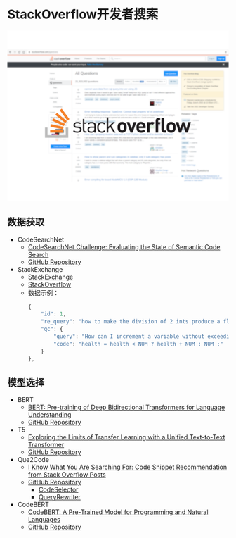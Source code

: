 # StackOverflow开发者搜索

![](./images/stack-overflow.png)

## 数据获取

- CodeSearchNet
    - [CodeSearchNet Challenge: Evaluating the State of Semantic Code Search](https://arxiv.org/abs/1909.09436)
    - [GitHub Repository](https://github.com/github/CodeSearchNet)
- StackExchange
    - [StackExchange](https://stackexchange.com)
    - [StackOverflow](https://stackoverflow.com)
    - 数据示例：
        ```javascript
        {
            "id": 1,
            "re_query": "how to make the division of 2 ints produce a float instead of another int?",
            "qc": {
                "query": "How can I increment a variable without exceeding a maximum value?",
                "code": "health = health < NUM ? health + NUM : NUM ;"
            }
      },
        ```

## 模型选择

- BERT
    - [BERT: Pre-training of Deep Bidirectional Transformers for Language Understanding](https://aclanthology.org/N19-1423/)
    - [GitHub Repository](https://github.com/google-research/bert)
- T5
    - [Exploring the Limits of Transfer Learning with a Unified Text-to-Text Transformer](https://jmlr.org/papers/v21/20-074.html)
    - [GitHub Repository](https://github.com/google-research/text-to-text-transfer-transformer)
- Que2Code
    - [I Know What You Are Searching For: Code Snippet Recommendation from Stack Overflow Posts](https://arxiv.org/abs/2210.15845)
    - [GitHub Repository](https://github.com/beyondacm/Que2Code)
        - [CodeSelector](https://github.com/beyondacm/Que2Code/tree/main/CodeSelector)
        - [QueryRewriter](https://github.com/beyondacm/Que2Code/tree/main/QueryRewriter)
- CodeBERT
    - [CodeBERT: A Pre-Trained Model for Programming and Natural Languages](https://aclanthology.org/2020.findings-emnlp.139)
    - [GitHub Repository](https://github.com/microsoft/CodeBERT)

